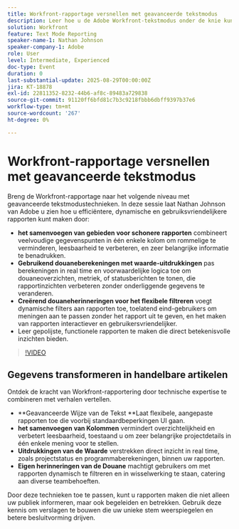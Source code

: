 ```yaml
---
title: Workfront-rapportage versnellen met geavanceerde tekstmodus
description: Leer hoe u de Adobe Workfront-tekstmodus onder de knie kunt krijgen om kolommen samen te voegen, expressies voor aangepaste waarden te maken en dynamische herinneringen voor een slimmere rapportage te maken.
solution: Workfront
feature: Text Mode Reporting
speaker-name-1: Nathan Johnson
speaker-company-1: Adobe
role: User
level: Intermediate, Experienced
doc-type: Event
duration: 0
last-substantial-update: 2025-08-29T00:00:00Z
jira: KT-18878
exl-id: 22811352-8232-44b6-af8c-89483a729838
source-git-commit: 91120ff6bfd81c7b3c9218fbbb6dbff9397b37e6
workflow-type: tm+mt
source-wordcount: '267'
ht-degree: 0%

---
```


# Workfront-rapportage versnellen met geavanceerde tekstmodus

Breng de Workfront-rapportage naar het volgende niveau met geavanceerde tekstmodustechnieken. In deze sessie laat Nathan Johnson van Adobe u zien hoe u efficiëntere, dynamische en gebruiksvriendelijkere rapporten kunt maken door:

* **het samenvoegen van gebieden voor schonere rapporten** combineert veelvoudige gegevenspunten in één enkele kolom om rommelige te verminderen, leesbaarheid te verbeteren, en zeer belangrijke informatie te benadrukken.
* **Gebruikend douaneberekeningen met waarde-uitdrukkingen** pas berekeningen in real time en voorwaardelijke logica toe om douaneoverzichten, metriek, of statusberichten te tonen, die rapportinzichten verbeteren zonder onderliggende gegevens te veranderen.
* **Creërend douaneherinneringen voor het flexibele filtreren** voegt dynamische filters aan rapporten toe, toelatend eind-gebruikers om meningen aan te passen zonder het rapport uit te geven, en het maken van rapporten interactiever en gebruikersvriendelijker.
* Leer gepolijste, functionele rapporten te maken die direct betekenisvolle inzichten bieden.

>[!VIDEO](https://video.tv.adobe.com/v/3471498/?learn=on&enablevpops)

## Gegevens transformeren in handelbare artikelen

Ontdek de kracht van Workfront-rapportering door technische expertise te combineren met verhalen vertellen.

* **Geavanceerde Wijze van de Tekst **Laat flexibele, aangepaste rapporten toe die voorbij standaardbeperkingen UI gaan.
* **het samenvoegen van Kolommen** vermindert overzichtelijkheid en verbetert leesbaarheid, toestaand u om zeer belangrijke projectdetails in één enkele mening voor te stellen.
* **Uitdrukkingen van de Waarde** verstrekken direct inzicht in real time, zoals projectstatus en programmaberekeningen, binnen uw rapporten.
* **Eigen herinneringen van de Douane** machtigt gebruikers om met rapporten dynamisch te filtreren en in wisselwerking te staan, catering aan diverse teambehoeften.

Door deze technieken toe te passen, kunt u rapporten maken die niet alleen uw publiek informeren, maar ook begeleiden en betrekken. Gebruik deze kennis om verslagen te bouwen die uw unieke stem weerspiegelen en betere besluitvorming drijven.
